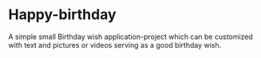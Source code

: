 # Happy-birthday
A simple small Birthday wish application-project which can be customized with text and pictures or videos serving as a good birthday wish.
